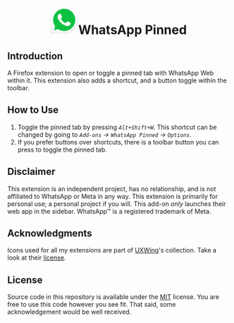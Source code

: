 <h1 align=center><img src="./icons/48x48.png" width="64" height="64" />WhatsApp Pinned</h1>

<!-- <p align=center>
<img alt="Mozilla Add-on" src="https://img.shields.io/amo/v/{2b38cb05-9cff-44a7-b9f1-7cc575afab8a}">
<img src="https://img.shields.io/amo/rating/{2b38cb05-9cff-44a7-b9f1-7cc575afab8a}" />
<img src="https://img.shields.io/amo/dw/{2b38cb05-9cff-44a7-b9f1-7cc575afab8a}" />
<img src="https://img.shields.io/amo/users/{2b38cb05-9cff-44a7-b9f1-7cc575afab8a}" />
<img src="https://img.shields.io/github/license/datastring/firefox-whatsapp-in-sidebar" />
</p> -->

## Introduction

A Firefox extension to open or toggle a pinned tab with WhatsApp Web within it. This extension also adds a shortcut, and a button toggle within the toolbar.

## How to Use

1. Toggle the pinned tab by pressing _`Alt+Shift+W`_. This shortcut can be changed by going to _`Add-ons` → `WhatsApp Pinned` → `Options`_.
2. If you prefer buttons over shortcuts, there is a toolbar button you can press to toggle the pinned tab.

## Disclaimer

This extension is an independent project, has no relationship, and is not affiliated to WhatsApp or Meta in any way. This extension is primarily for personal use; a personal project if you will. This add-on <i>only</i> launches their web app in the sidebar. WhatsApp™ is a registered trademark of Meta.

## Acknowledgments

Icons used for all my extensions are part of <a href="https://uxwing.com/">UXWing</a>'s collection. Take a look at their <a href="https://uxwing.com/license">license</a>.

## License

Source code in this repository is available under the [MIT](LICENSE) license. You are free to use this code however you see fit. That said, some acknowledgement would be well received.

